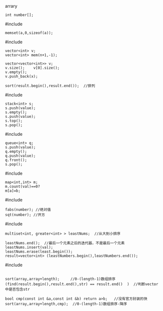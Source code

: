 arrary
```
int number[];
```

#include<string>
```
memset(a,0,sizeof(a));

```

#include<vector>
```
vector<int> v;  
vector<int> mem(n+1,-1);

vector<vector<int>> v;
v.size();    v[0].size();
v.empty();  
v.push_back(x);

sort(result.begin(),result.end());  //排列
```


#include<stack>
```
stack<int> s;
s.push(value);
s.empty();
s.push(value);
s.top();
s.pop();
```
#include<queue>
```
queue<int> q;
s.push(value);
q.empty();
q.push(value);
q.front();
s.pop();
```

#include<map>
```
map<int,int> m;
m.count(val)==0?
m[a]=b;
```

#include<math>
```
fabs(number); //绝对值
sqt(number); //开方
```

#include<multiset>
```
multiset<int, greater<int> > leastNums;  //从大到小排序

leastNums.end();  //最后一个元素之后的迭代器，不是最后一个元素
leastNums.insert(val);
leastNums.erase(least.begin());
result=vector<int> (leastNumbers.begin(),leastNumbers.end());

```


#include<algorithm>
```

sort(array,array+length);     //0-(length-1)数组排序
(find(result.begin(),result.end(),str) == result.end()  )  //判断vector中是否包含str

bool cmp(const int &a,const int &b) return a>b;   //没有官方封装的快
sort(array,array+length,cmp);  //0-(length-1)数组排序-降序
```



